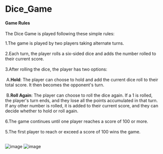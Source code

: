 # Dice_Game

#### Game Rules

The Dice Game is played following these simple rules:

1.The game is played by two players taking alternate turns.<br><br>
2.Each turn, the player rolls a six-sided dice and adds the number rolled to their current score.<br><br>
3.After rolling the dice, the player has two options:<br><br>
  &nbsp;A.**Hold**: The player can choose to hold and add the current dice roll to their total score. It then becomes the opponent's turn.<br><br>
  &nbsp;B.**Roll Again**: The player can choose to roll the dice again. If a 1 is rolled, the player's turn ends, and they lose all the points accumulated in that turn. If any other number is rolled, it is added to their current score, and they can decide whether to hold or roll again.<br><br>
6.The game continues until one player reaches a score of 100 or more.<br><br>
5.The first player to reach or exceed a score of 100 wins the game.<br><br>


![image](https://user-images.githubusercontent.com/75212485/236720586-a573b4b8-4d85-4d14-93c1-3b1b007ec188.png)
![image](https://user-images.githubusercontent.com/75212485/236720536-e4014125-5788-4ffe-aab9-da95e572c33b.png)

